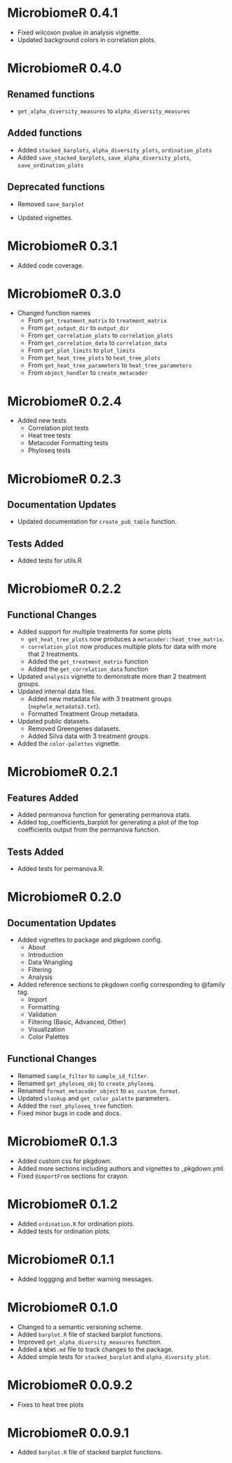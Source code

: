 # MicrobiomeR 0.4.1

* Fixed wilcoxon pvalue in analysis vignette.
* Updated background colors in correlation plots.

# MicrobiomeR 0.4.0

## Renamed functions

* `get_alpha_diversity_measures` to `alpha_diversity_measures`
  
## Added functions

* Added `stacked_barplots`, `alpha_diversity_plots`, `ordination_plots`
* Added `save_stacked_barplots`, `save_alpha_diversity_plots`, `save_ordination_plots`

## Deprecated functions

* Removed `save_barplot`

* Updated vignettes.

# MicrobiomeR 0.3.1

* Added code coverage.

# MicrobiomeR 0.3.0

* Changed function names
  * From `get_treatment_matrix` to `treatment_matrix`
  * From `get_output_dir` to `output_dir`
  * From `get_correlation_plots` to `correlation_plots`
  * From `get_correlation_data` to `correlation_data`
  * From `get_plot_limits` to `plot_limits`
  * From `get_heat_tree_plots` to `heat_tree_plots`
  * From `get_heat_tree_parameters` to `heat_tree_parameters`
  * From `object_handler` to `create_metacoder`

# MicrobiomeR 0.2.4

* Added new tests
  * Correlation plot tests
  * Heat tree tests
  * Metacoder Formatting tests
  * Phyloseq tests

# MicrobiomeR 0.2.3

## Documentation Updates

* Updated documentation for `create_pub_table` function.

## Tests Added

* Added tests for utils.R

# MicrobiomeR 0.2.2

## Functional Changes

* Added support for multiple treatments for some plots
  * `get_heat_tree_plots` now produces a `metacoder::heat_tree_matrix`.
  * `correlation_plot` now produces multiple plots for data with more that 2 treatments.
  * Added the `get_treatment_matrix` function
  * Added the `get_correlation_data` function
* Updated `analysis` vignette to demonstrate more than 2 treatment groups.
* Updated internal data files.
  * Added new metadata file with 3 treatment groups (`nephele_metadata3.txt`).
  * Formatted Treatment Group metadata.
* Updated public datasets.
  * Removed Greengenes datasets.
  * Added Silva data with 3 treatment groups.
* Added the `color-palettes` vignette.

# MicrobiomeR 0.2.1

## Features Added

* Added permanova function for generating permanova stats.
* Added top_coefficients_barplot for generating a plot of the top coefficients output from the permanova function.

## Tests Added

* Added tests for permanova.R.

# MicrobiomeR 0.2.0

## Documentation Updates

* Added vignettes to package and pkgdown config.
  * About
  * Introduction
  * Data Wrangling
  * Filtering
  * Analysis
* Added reference sections to pkgdown config corresponding to @family tag.
  * Import
  * Formatting
  * Validation
  * Filtering (Basic, Advanced, Other)
  * Visualization
  * Color Palettes

## Functional Changes

* Renamed `sample_filter` to `sample_id_filter`.
* Renamed `get_phyloseq_obj` to `create_phyloseq`.
* Renamed `format_metacoder_object` to `as_custom_format`.
* Updated `vlookup` and `get_color_palette` parameters.
* Added the `root_phyloseq_tree` function.
* Fixed minor bugs in code and docs.

# MicrobiomeR 0.1.3
 
* Added custom css for pkgdown.
* Added more sections including authors and vignettes to _pkgdown.yml.
* Fixed `@importFrom` sections for crayon.

# MicrobiomeR 0.1.2
 
* Added `ordination.R` for ordination plots.
* Added tests for ordination plots.

# MicrobiomeR 0.1.1
 
* Added loggging and better warning messages.

# MicrobiomeR 0.1.0
 
* Changed to a semantic versioning scheme.
* Added `barplot.R` file of stacked barplot functions.
* Improved `get_alpha_diversity_measures` function.
* Added a `NEWS.md` file to track changes to the package.
* Added simple tests for `stacked_barplot` and `alpha_diversity_plot`.

# MicrobiomeR 0.0.9.2

* Fixes to heat tree plots

# MicrobiomeR 0.0.9.1

* Added `barplot.R` file of stacked barplot functions.

